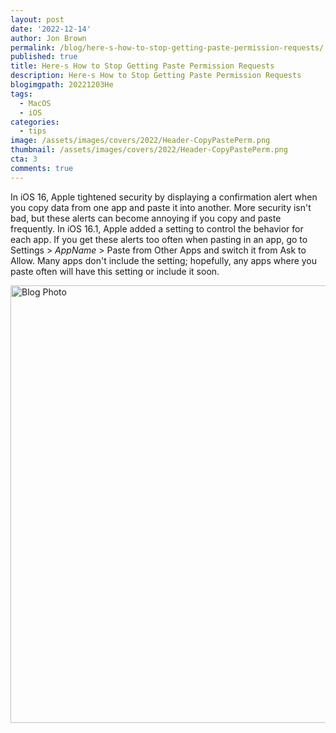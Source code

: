 ```yaml
---
layout: post
date: '2022-12-14'
author: Jon Brown
permalink: /blog/here-s-how-to-stop-getting-paste-permission-requests/
published: true
title: Here-s How to Stop Getting Paste Permission Requests
description: Here-s How to Stop Getting Paste Permission Requests
blogimgpath: 20221203He
tags:
  - MacOS
  - iOS
categories:
  - tips
image: /assets/images/covers/2022/Header-CopyPastePerm.png
thumbnail: /assets/images/covers/2022/Header-CopyPastePerm.png
cta: 3
comments: true
---
```

In iOS 16, Apple tightened security by displaying a confirmation alert
when you copy data from one app and paste it into another. More security
isn't bad, but these alerts can become annoying if you copy and paste
frequently. In iOS 16.1, Apple added a setting to control the behavior
for each app. If you get these alerts too often when pasting in an app,
go to Settings > *AppName* > Paste from Other Apps and switch it from
Ask to Allow. Many apps don't include the setting; hopefully, any apps
where you paste often will have this setting or include it soon.

<img alt="Blog Photo" src="{{ site.site_cdn }}/assets/images/blog/2022/20221203He/image2.jpeg" class="img-fluid rounded m-2" width="700" />

